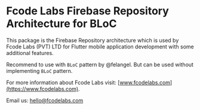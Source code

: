 # Fcode Labs Firebase Repository Architecture for BLoC

This package is the Firebase Repository architecture which is used by 
Fcode Labs (PVT) LTD for Flutter mobile application development with
some additional features.

Recommend to use with `BLoC` pattern by @felangel. But can be used 
without implementing `BLoC` pattern.

For more information about Fcode Labs visit:
[www.fcodelabs.com](https://www.fcodelabs.com).

Email us: 
[hello@fcodelabs.com](mailto:hello@fcodelabs.com?subject=Help%20on%20Fcode%20Bloc)

